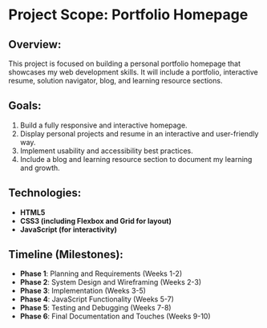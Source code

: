 # Project Scope: Portfolio Homepage

## Overview:
This project is focused on building a personal portfolio homepage that showcases my web development skills. It will include a portfolio, interactive resume, solution navigator, blog, and learning resource sections.

## Goals:
1. Build a fully responsive and interactive homepage.
2. Display personal projects and resume in an interactive and user-friendly way.
3. Implement usability and accessibility best practices.
4. Include a blog and learning resource section to document my learning and growth.

## Technologies:
- **HTML5**
- **CSS3 (including Flexbox and Grid for layout)**
- **JavaScript (for interactivity)**

## Timeline (Milestones):
- **Phase 1**: Planning and Requirements (Weeks 1-2)
- **Phase 2**: System Design and Wireframing (Weeks 2-3)
- **Phase 3**: Implementation (Weeks 3-5)
- **Phase 4**: JavaScript Functionality (Weeks 5-7)
- **Phase 5**: Testing and Debugging (Weeks 7-8)
- **Phase 6**: Final Documentation and Touches (Weeks 9-10)
